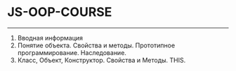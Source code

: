 # JS-OOP-COURSE
---
1. Вводная информация
2. Понятие объекта. Свойства и методы. Прототипное программирование. Наследование.
3. Класс, Объект, Конструктор. Свойства и Методы. THIS.
